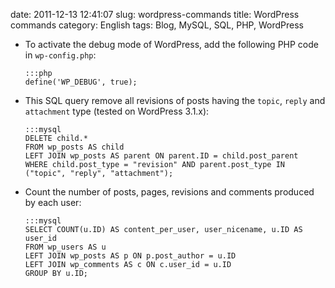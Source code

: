 date: 2011-12-13 12:41:07
slug: wordpress-commands
title: WordPress commands
category: English
tags: Blog, MySQL, SQL, PHP, WordPress

  * To activate the debug mode of WordPress, add the following PHP code in `wp-config.php`:

        :::php
        define('WP_DEBUG', true);

  * This SQL query remove all revisions of posts having the `topic`, `reply` and `attachment` type (tested on WordPress 3.1.x):

        :::mysql
        DELETE child.*
        FROM wp_posts AS child
        LEFT JOIN wp_posts AS parent ON parent.ID = child.post_parent
        WHERE child.post_type = "revision" AND parent.post_type IN ("topic", "reply", "attachment");

  * Count the number of posts, pages, revisions and comments produced by each user:

        :::mysql
        SELECT COUNT(u.ID) AS content_per_user, user_nicename, u.ID AS user_id
        FROM wp_users AS u
        LEFT JOIN wp_posts AS p ON p.post_author = u.ID
        LEFT JOIN wp_comments AS c ON c.user_id = u.ID
        GROUP BY u.ID;

